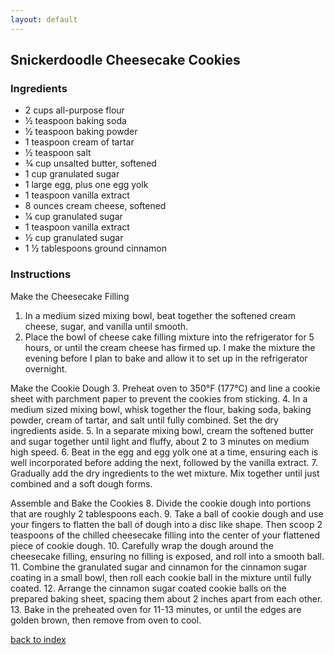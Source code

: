 ```yaml
---
layout: default
---
```


<!---
This is a comment. Note the triple dash to start, but double to end
-->

## Snickerdoodle Cheesecake Cookies
<!---
Put your name or github username somewhere
username: cjorde
-->


### Ingredients
- 2 cups all-purpose flour
- 1⁄2 teaspoon baking soda
- 1⁄2 teaspoon baking powder
- 1 teaspoon cream of tartar
- 1⁄2 teaspoon salt
- 3⁄4 cup unsalted butter, softened
- 1 cup granulated sugar
- 1 large egg, plus one egg yolk
- 1 teaspoon vanilla extract
- 8 ounces cream cheese, softened
- 1⁄4 cup granulated sugar
- 1 teaspoon vanilla extract
- 1⁄2 cup granulated sugar
- 1 1⁄2 tablespoons ground cinnamon

### Instructions
Make the Cheesecake Filling
1. In a medium sized mixing bowl, beat together the softened cream cheese, sugar, and vanilla until smooth.
2. Place the bowl of cheese cake filling mixture into the refrigerator for 5 hours, or until the cream cheese has firmed up. I make the mixture the evening before I plan to bake and allow it to set up in the refrigerator overnight.

Make the Cookie Dough
3. Preheat oven to 350°F (177°C) and line a cookie sheet with parchment paper to prevent the cookies from sticking.
4. In a medium sized mixing bowl, whisk together the flour, baking soda, baking powder, cream of tartar, and salt until fully combined. Set the dry ingredients aside.
5. In a separate mixing bowl, cream the softened butter and sugar together until light and fluffy, about 2 to 3 minutes on medium high speed.
6. Beat in the egg and egg yolk one at a time, ensuring each is well incorporated before adding the next, followed by the vanilla extract.
7. Gradually add the dry ingredients to the wet mixture. Mix together until just combined and a soft dough forms.

Assemble and Bake the Cookies
8. Divide the cookie dough into portions that are roughly 2 tablespoons each.
9. Take a ball of cookie dough and use your fingers to flatten the ball of dough into a disc like shape. Then scoop 2 teaspoons of the chilled cheesecake filling into the center of your flattened piece of cookie dough.
10. Carefully wrap the dough around the cheesecake filling, ensuring no filling is exposed, and roll into a smooth ball.
11. Combine the granulated sugar and cinnamon for the cinnamon sugar coating in a small bowl, then roll each cookie ball in the mixture until fully coated.
12. Arrange the cinnamon sugar coated cookie balls on the prepared baking sheet, spacing them about 2 inches apart from each other.
13. Bake in the preheated oven for 11-13 minutes, or until the edges are golden brown, then remove from oven to cool.

<!--
Keep this link to return to the index
-->
[back to index](../)